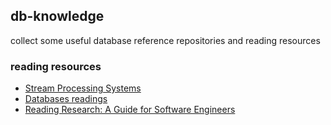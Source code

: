 ## db-knowledge

collect some useful database reference repositories and reading resources


### reading resources

- [Stream Processing Systems](https://github.com/ShuhaoZhangTony/StreamProcessing_ReadingList)
- [Databases readings](https://github.com/erikgrinaker/readings/blob/master/databases.md)
- [Reading Research: A Guide for Software Engineers](https://brooker.co.za/blog/2020/05/25/reading.html)
